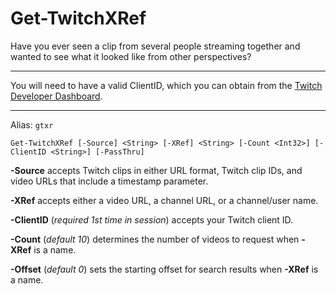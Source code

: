# Get-TwitchXRef

Have you ever seen a clip from several people streaming together and wanted to see what it looked like from other perspectives?

---

You will need to have a valid ClientID, which you can obtain from the [Twitch Developer Dashboard](https://dev.twitch.tv/console/apps/).

---

Alias: `gtxr`

`Get-TwitchXRef [-Source] <String> [-XRef] <String> [-Count <Int32>] [-ClientID <String>] [-PassThru]`

**-Source** accepts Twitch clips in either URL format, Twitch clip IDs, and video URLs that include a timestamp parameter.

**-XRef** accepts either a video URL, a channel URL, or a channel/user name.

**-ClientID** (*required 1st time in session*) accepts your Twitch client ID.

**-Count** (*default 10*) determines the number of videos to request when **-XRef** is a name.

**-Offset** (*default 0*) sets the starting offset for search results when **-XRef** is a name.
